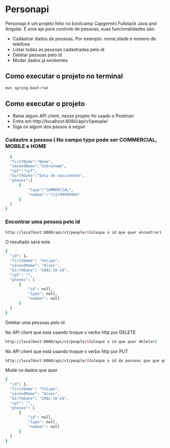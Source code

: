 # Personapi

Personapi é um projeto feito no bootcamp Capgemini Fullstack Java and Angular. É uma api para controle de pessoas, suas funcionalidades são:

  - Cadastrar dados de pessoas. Por exemplo: nome,idade e número de telefone
  - Listar todas as pessoas cadastradas pelo id
  - Deletar pessoas pelo id
  - Mudar dados já existentes

  ## Como executar o projeto no terminal
  ```sh
  mvn spring-boot:run
  ```

## Como executar o projeto

  - Baixe algum API client, nesse projeto foi usado o Postman
  - Entre em http://localhost:8080/api/v1/people/
  - Siga os algum dos passos a seguir  
  ### Cadastre a pessoa ( No campo type pode ser COMMERCIAL, MOBILE e HOME 
  ```sh 
    {
    "firstName":"Nome",
    "secondName":"Sobrenome",
    "cpf":"cpf",
    "birthDate":"Data de nascimento",
    "phones":[
        {
            "type":"COMMERCIAL", 
            "number":"(11)99999994"
        }
    ]
}
  ```
  
  ### Encontrar uma pessoa pelo id 
  ```sh
  http://localhost:8080/api/v1/people/(Coloque o id que quer encontrar)
  ```
  O resultado será este 
  
  ```sh
  {
    "id": 1,
    "firstName": "Felipe",
    "secondName": "Alves",
    "birthDate": "2002-10-28",
    "cpf": "",
    "phones": [
        {
            "id": null,
            "type": null,
            "number": null
        }
    ]
}
  ```
  
  Deletar uma pessoas pelo id
  
  No API client que está usando troque o verbo http por DELETE
  ```sh
  http://localhost:8080/api/v1/people/(Coloque o id que quer deletar)
  ```
   No API client que está usando troque o verbo http por PUT
  ```sh
  http://localhost:8080/api/v1/people/(Coloque o id da pessoas que que quer modificar)
  ```
  Mude os dados que quer
  ```sh 
  {
    "id": 1,
    "firstName": "Felipe",
    "secondName": "Alves",
    "birthDate": "2002-10-28",
    "cpf": "",
    "phones": [
        {
            "id": null,
            "type": null,
            "number": null
        }
    ]
}
```
</ul>
